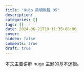 ```yaml
---
title: "Hugo 简明教程 05"
description:
categories: []
tags: []
date: 2024-06-21T10:11:35+08:00
cover:
hidden: false
comments: true
draft: true
---
```


本文主要讲解 hugo 主题的基本逻辑。
